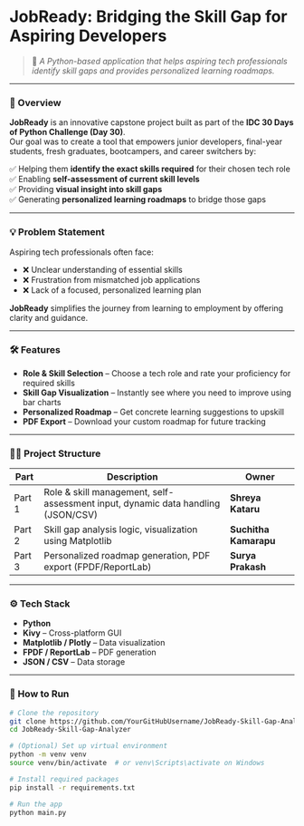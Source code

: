 # JobReady: Bridging the Skill Gap for Aspiring Developers

> 🚀 *A Python-based application that helps aspiring tech professionals identify skill gaps and provides personalized learning roadmaps.*

---

### 📌 Overview

**JobReady** is an innovative capstone project built as part of the **IDC 30 Days of Python Challenge (Day 30)**.  
Our goal was to create a tool that empowers junior developers, final-year students, fresh graduates, bootcampers, and career switchers by:

✅ Helping them **identify the exact skills required** for their chosen tech role  
✅ Enabling **self-assessment of current skill levels**  
✅ Providing **visual insight into skill gaps**  
✅ Generating **personalized learning roadmaps** to bridge those gaps  

---

### 💡 Problem Statement

Aspiring tech professionals often face:

- ❌ Unclear understanding of essential skills  
- ❌ Frustration from mismatched job applications  
- ❌ Lack of a focused, personalized learning plan  

**JobReady** simplifies the journey from learning to employment by offering clarity and guidance.

---

### 🛠️ Features

- **Role & Skill Selection** – Choose a tech role and rate your proficiency for required skills  
- **Skill Gap Visualization** – Instantly see where you need to improve using bar charts  
- **Personalized Roadmap** – Get concrete learning suggestions to upskill  
- **PDF Export** – Download your custom roadmap for future tracking  

---

### 🧑‍💻 Project Structure

| Part | Description | Owner |
|-------|-------------|--------|
| Part 1 | Role & skill management, self-assessment input, dynamic data handling (JSON/CSV) | **Shreya Kataru** |
| Part 2 | Skill gap analysis logic, visualization using Matplotlib | **Suchitha Kamarapu** |
| Part 3 | Personalized roadmap generation, PDF export (FPDF/ReportLab) | **Surya Prakash** |

---

### ⚙️ Tech Stack

- **Python**
- **Kivy** – Cross-platform GUI
- **Matplotlib / Plotly** – Data visualization
- **FPDF / ReportLab** – PDF generation
- **JSON / CSV** – Data storage

---

### 🚀 How to Run

```bash
# Clone the repository
git clone https://github.com/YourGitHubUsername/JobReady-Skill-Gap-Analyzer.git
cd JobReady-Skill-Gap-Analyzer

# (Optional) Set up virtual environment
python -m venv venv
source venv/bin/activate  # or venv\Scripts\activate on Windows

# Install required packages
pip install -r requirements.txt

# Run the app
python main.py
